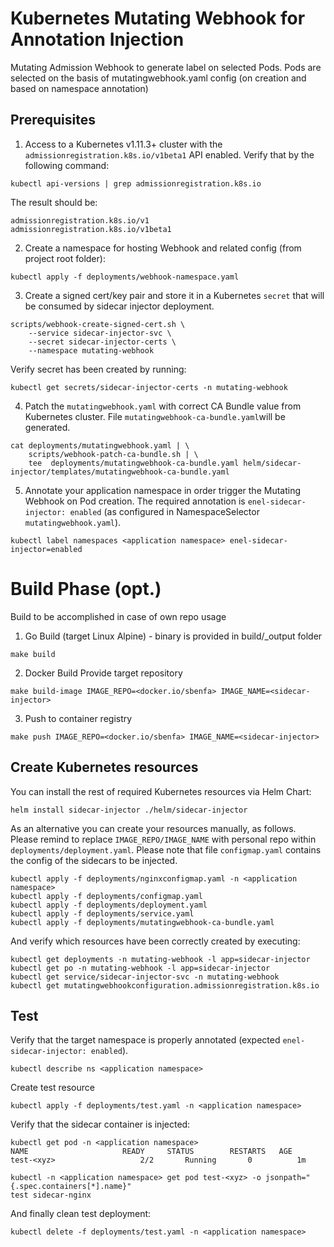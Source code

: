 # Kubernetes Mutating Webhook for Annotation Injection
Mutating Admission Webhook to generate label on selected Pods.
Pods are selected on the basis of mutatingwebhook.yaml config (on creation and based on namespace annotation)

## Prerequisites
1. Access to a Kubernetes v1.11.3+ cluster with the `admissionregistration.k8s.io/v1beta1` API enabled. Verify that by the following command:

```
kubectl api-versions | grep admissionregistration.k8s.io
```
The result should be:
```
admissionregistration.k8s.io/v1
admissionregistration.k8s.io/v1beta1
```

2. Create a namespace for hosting Webhook and related config (from project root folder):
```
kubectl apply -f deployments/webhook-namespace.yaml
```

3. Create a signed cert/key pair and store it in a Kubernetes `secret` that will be consumed by sidecar injector deployment. 
```
scripts/webhook-create-signed-cert.sh \
    --service sidecar-injector-svc \
    --secret sidecar-injector-certs \
    --namespace mutating-webhook
```

Verify secret has been created by running:
```
kubectl get secrets/sidecar-injector-certs -n mutating-webhook
```

4. Patch the `mutatingwebhook.yaml` with correct CA Bundle value from Kubernetes cluster. File `mutatingwebhook-ca-bundle.yaml`will be generated.

```
cat deployments/mutatingwebhook.yaml | \
    scripts/webhook-patch-ca-bundle.sh | \
    tee  deployments/mutatingwebhook-ca-bundle.yaml helm/sidecar-injector/templates/mutatingwebhook-ca-bundle.yaml
```

5. Annotate your application namespace in order trigger the Mutating Webhook on Pod creation. The required annotation is `enel-sidecar-injector: enabled` (as configured in NamespaceSelector `mutatingwebhook.yaml`).
 ```
kubectl label namespaces <application namespace> enel-sidecar-injector=enabled
```

# Build Phase (opt.)
Build to be accomplished in case of own repo usage
1. Go Build (target Linux Alpine) - binary is provided in build/_output folder
```
make build
```

2. Docker Build
Provide target repository
```
make build-image IMAGE_REPO=<docker.io/sbenfa> IMAGE_NAME=<sidecar-injector>
```

3. Push to container registry
```
make push IMAGE_REPO=<docker.io/sbenfa> IMAGE_NAME=<sidecar-injector>
```

## Create Kubernetes resources
You can install the rest of required Kubernetes resources via Helm Chart:
```
helm install sidecar-injector ./helm/sidecar-injector
```

As an alternative you can create your resources manually, as follows. Please remind to replace `IMAGE_REPO/IMAGE_NAME` with personal repo within `deployments/deployment.yaml`. Please note that file `configmap.yaml` contains the config of the sidecars to be injected.
```
kubectl apply -f deployments/nginxconfigmap.yaml -n <application namespace>
kubectl apply -f deployments/configmap.yaml
kubectl apply -f deployments/deployment.yaml
kubectl apply -f deployments/service.yaml
kubectl apply -f deployments/mutatingwebhook-ca-bundle.yaml
```

And verify which resources have been correctly created by executing:
```
kubectl get deployments -n mutating-webhook -l app=sidecar-injector
kubectl get po -n mutating-webhook -l app=sidecar-injector
kubectl get service/sidecar-injector-svc -n mutating-webhook 
kubectl get mutatingwebhookconfiguration.admissionregistration.k8s.io 
```

## Test
Verify that the target namespace is properly annotated (expected `enel-sidecar-injector: enabled`).
```
kubectl describe ns <application namespace>
```

Create test resource 
```
kubectl apply -f deployments/test.yaml -n <application namespace>
```

Verify that the sidecar container is injected:

```
kubectl get pod -n <application namespace>
NAME                     READY     STATUS        RESTARTS   AGE
test-<xyz>                   2/2       Running       0          1m
```
```
kubectl -n <application namespace> get pod test-<xyz> -o jsonpath="{.spec.containers[*].name}"
test sidecar-nginx
```
And finally clean test deployment:
```
kubectl delete -f deployments/test.yaml -n <application namespace>
```
